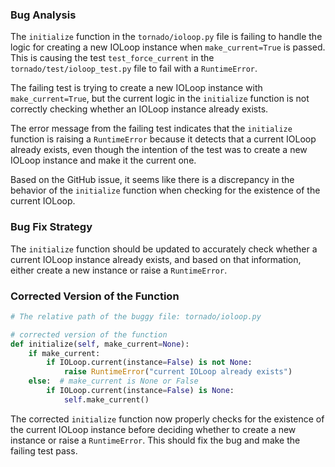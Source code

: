 ### Bug Analysis
The `initialize` function in the `tornado/ioloop.py` file is failing to handle the logic for creating a new IOLoop instance when `make_current=True` is passed. This is causing the test `test_force_current` in the `tornado/test/ioloop_test.py` file to fail with a `RuntimeError`.

The failing test is trying to create a new IOLoop instance with `make_current=True`, but the current logic in the `initialize` function is not correctly checking whether an IOLoop instance already exists.

The error message from the failing test indicates that the `initialize` function is raising a `RuntimeError` because it detects that a current IOLoop already exists, even though the intention of the test was to create a new IOLoop instance and make it the current one.

Based on the GitHub issue, it seems like there is a discrepancy in the behavior of the `initialize` function when checking for the existence of the current IOLoop.

### Bug Fix Strategy
The `initialize` function should be updated to accurately check whether a current IOLoop instance already exists, and based on that information, either create a new instance or raise a `RuntimeError`. 

### Corrected Version of the Function
```python
# The relative path of the buggy file: tornado/ioloop.py

# corrected version of the function
def initialize(self, make_current=None):
    if make_current:
        if IOLoop.current(instance=False) is not None:
            raise RuntimeError("current IOLoop already exists")
    else:  # make_current is None or False
        if IOLoop.current(instance=False) is None:
            self.make_current()
```

The corrected `initialize` function now properly checks for the existence of the current IOLoop instance before deciding whether to create a new instance or raise a `RuntimeError`. This should fix the bug and make the failing test pass.